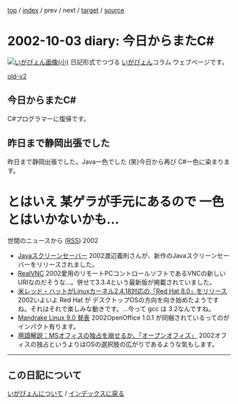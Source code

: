 [top](https://igapyon.github.io/diary/) 
 / [index](https://igapyon.github.io/diary/2002/index.html) 
 / prev 
 / next 
 / [target](https://igapyon.github.io/diary/2002/ig021003.html) 
 / [source](https://github.com/igapyon/diary/blob/gh-pages/2002/ig021003.html.src.md) 

2002-10-03 diary: 今日からまたC#
=====================================================================================================
[![いがぴょん画像(小)](https://igapyon.github.io/diary/images/iga200306s.jpg "いがぴょん")](https://igapyon.github.io/diary/memo/memoigapyon.html) 日記形式でつづる [いがぴょん](https://igapyon.github.io/diary/memo/memoigapyon.html)コラム ウェブページです。

[old-v2](ig021003-orig.html)

## 今日からまたC#

C#プログラマーに復帰です。

## 昨日まで静岡出張でした

昨日まで静岡出張でした。Java一色でした (笑)今日から再び C#一色に染まります。
# とはいえ 某ゲラが手元にあるので 一色とはいかないかも…
世間のニュースから ([RSS](ig021003-news.xml)) 2002
* [Javaスクリーンセーバー](http://www.hcn.zaq.ne.jp/no-ji/javass/index.html)  2002渡辺義則さんが、新作のJavaスクリーンセーバーをリリースされました。
* [RealVNC](http://www.realvnc.com/)  2002愛用のリモートPCコントロールソフトであるVNCの新しいURIなのだそうな…。併せて3.3.4という最新版が掲載されていました。
* [米レッド・ハットがLinuxカーネル2.4.18対応の「Red Hat 8.0」をリリース](http://biztech.nikkeibp.co.jp/wcs/leaf/CID/onair/biztech/comp/209191)  2002いよいよ Red Hat が デスクトップOSの方向を向き始めたようですね。それはそれで楽しみな動きです。…今って gcc は 3.2なんですね。
* [Mandrake Linux 9.0 発表](http://japan.internet.com/linuxtoday/20021002/3.html)  2002OpenOffice 1.0.1 が同梱されているってのがインパクト有ります。
* [用語解説：MSオフィスの独占を崩せるか、「オープンオフィス」](http://biztech.nikkeibp.co.jp/wcs/leaf/CID/onair/biztech/pc/208321)  2002オフィスの独占というよりはOSの選択肢の広がりであるような気もします。


----------------------------------------------------------------------------------------------------

## この日記について
[いがぴょんについて](https://igapyon.github.io/diary/memo/memoigapyon.html) / [インデックスに戻る](https://igapyon.github.io/diary/idxall.html)
